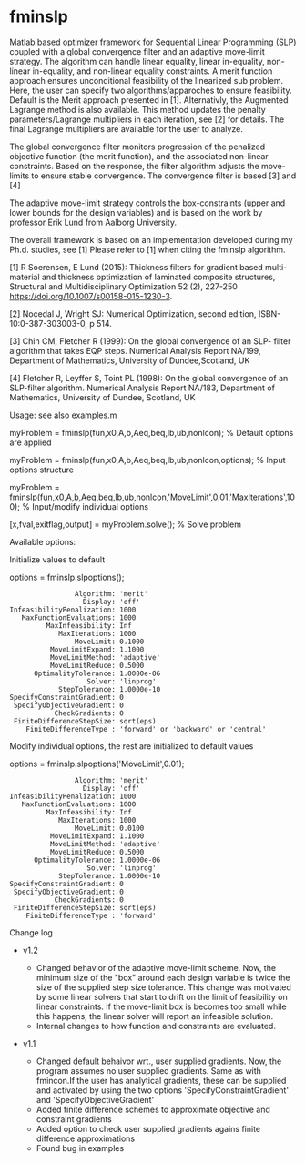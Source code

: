 # fminslp 
Matlab based optimizer framework for Sequential Linear Programming (SLP) coupled with a global convergence filter and an adaptive move-limit strategy. The algorithm can handle linear equality, linear in-equality, non-linear in-equality, and non-linear equality constraints. A merit function approach ensures unconditional feasibility of the linearized sub problem. Here, the user can specify two algorithms/apparoches to ensure feasibility. Default is the Merit approach presented in [1]. Alternativly, the Augmented Lagrange method is also available. This method updates the penalty parameters/Lagrange multipliers in each iteration, see [2] for details. The final Lagrange multipliers are available for the user to analyze. 

The global convergence filter monitors progression of the penalized objective function (the merit function), and the associated non-linear constraints. Based on the response, the filter algorithm adjusts the move-limits to ensure stable convergence. The convergence filter is based [3] and [4]

The adaptive move-limit strategy controls the box-constraints (upper and lower bounds for the design variables) and is based on the work by professor Erik Lund from Aalborg University.

The overall framework is based on an implementation developed during my Ph.d. studies, see [1]
Please refer to [1] when citing the fminslp algorithm.

[1] R Soerensen, E Lund (2015): Thickness filters for gradient based multi-material and thickness optimization of laminated composite structures, Structural and Multidisciplinary Optimization 52 (2), 227-250
https://doi.org/10.1007/s00158-015-1230-3.

[2]  Nocedal J, Wright SJ: Numerical Optimization, second edition, ISBN-10:0-387-303003-0, p 514.
 
[3] Chin CM, Fletcher R (1999): On the global convergence of an SLP-
filter algorithm that takes EQP steps. Numerical Analysis Report
NA/199, Department of Mathematics, University of Dundee,Scotland, UK

[4] Fletcher R, Leyffer S, Toint PL (1998): On the global convergence
of an SLP-filter algorithm. Numerical Analysis Report NA/183,
Department of Mathematics, University of Dundee, Scotland, UK

Usage: see also examples.m 

myProblem = fminslp(fun,x0,A,b,Aeq,beq,lb,ub,nonlcon); % Default options are applied

myProblem = fminslp(fun,x0,A,b,Aeq,beq,lb,ub,nonlcon,options); % Input options structure

myProblem = fminslp(fun,x0,A,b,Aeq,beq,lb,ub,nonlcon,'MoveLimit',0.01,'MaxIterations',100); % Input/modify individual options

[x,fval,exitflag,output] = myProblem.solve(); % Solve problem

Available options:

Initialize values to default

options = fminslp.slpoptions();

                    Algorithm: 'merit'
                      Display: 'off'
    InfeasibilityPenalization: 1000
       MaxFunctionEvaluations: 1000
             MaxInfeasibility: Inf
                MaxIterations: 1000
                    MoveLimit: 0.1000
              MoveLimitExpand: 1.1000
              MoveLimitMethod: 'adaptive'
              MoveLimitReduce: 0.5000
          OptimalityTolerance: 1.0000e-06
                       Solver: 'linprog'
                StepTolerance: 1.0000e-10
	SpecifyConstraintGradient: 0
	 SpecifyObjectiveGradient: 0
	           CheckGradients: 0
	 FiniteDifferenceStepSize: sqrt(eps)
		FiniteDifferenceType : 'forward' or 'backward' or 'central'
                
Modify individual options, the rest are initialized to default values

options = fminslp.slpoptions('MoveLimit',0.01); 

                    Algorithm: 'merit'
                      Display: 'off'
    InfeasibilityPenalization: 1000
       MaxFunctionEvaluations: 1000
             MaxInfeasibility: Inf
                MaxIterations: 1000
                    MoveLimit: 0.0100
              MoveLimitExpand: 1.1000
              MoveLimitMethod: 'adaptive'
              MoveLimitReduce: 0.5000
          OptimalityTolerance: 1.0000e-06
                       Solver: 'linprog'
                StepTolerance: 1.0000e-10
	SpecifyConstraintGradient: 0
	 SpecifyObjectiveGradient: 0
	           CheckGradients: 0
	 FiniteDifferenceStepSize: sqrt(eps)
		FiniteDifferenceType : 'forward'

Change log
* v1.2 
  * Changed behavior of the adaptive move-limit scheme. Now, the minimum size of the "box"  around each design variable is twice the size of the supplied step size tolerance. This change was motivated by some linear solvers that start to drift on the limit of feasibility on linear constraints. If the move-limit box is becomes too small while this happens, the linear solver will report an infeasible solution.
  * Internal changes to how function and constraints are evaluated. 
  
* v1.1
  * Changed default behaivor wrt., user supplied gradients. Now, the program assumes no user supplied gradients. Same as with fmincon.If the user has analytical gradients, these can be supplied and activated by using the two options 'SpecifyConstraintGradient' and 'SpecifyObjectiveGradient'
  * Added finite difference schemes to approximate objective and constraint gradients
  * Added option to check user supplied gradients agains finite difference approximations
  * Found bug in examples
